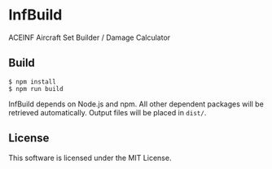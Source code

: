 # InfBuild
ACEINF Aircraft Set Builder / Damage Calculator

## Build
	$ npm install
	$ npm run build

InfBuild depends on Node.js and npm. All other dependent packages will be retrieved automatically.
Output files will be placed in `dist/`.

## License
This software is licensed under the MIT License.
